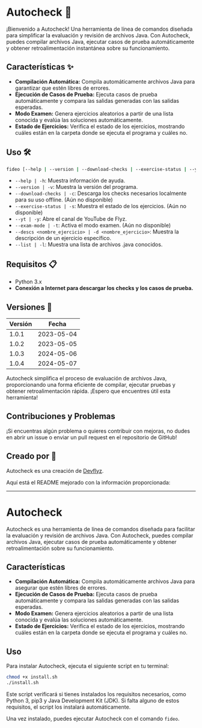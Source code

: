 # Autocheck 🚀

¡Bienvenido a Autocheck! Una herramienta de línea de comandos diseñada para simplificar la evaluación y revisión de archivos Java. Con Autocheck, puedes compilar archivos Java, ejecutar casos de prueba automáticamente y obtener retroalimentación instantánea sobre su funcionamiento.

## Características ✨

- **Compilación Automática:** Compila automáticamente archivos Java para garantizar que estén libres de errores.
- **Ejecución de Casos de Prueba:** Ejecuta casos de prueba automáticamente y compara las salidas generadas con las salidas esperadas.
- **Modo Examen:** Genera ejercicios aleatorios a partir de una lista conocida y evalúa las soluciones automáticamente.
- **Estado de Ejercicios:** Verifica el estado de los ejercicios, mostrando cuáles están en la carpeta donde se ejecuta el programa y cuáles no.

## Uso 🛠️

```bash
fideo [--help | --version | --download-checks | --exercise-status | --yt | --exam-mode]
```

- `--help | -h`: Muestra información de ayuda.
- `--version | -v`: Muestra la versión del programa.
- `--download-checks | -c`: Descarga los checks necesarios localmente para su uso offline. (Aún no disponible)
- `--exercise-status | -s`: Muestra el estado de los ejercicios. (Aún no disponible)
- `--yt | -y`: Abre el canal de YouTube de Flyz.
- `--exam-mode | -t`: Activa el modo examen. (Aún no disponible)
- `--descs <nombre_ejercicio> | -d <nombre_ejercicio>`: Muestra la descripción de un ejercicio específico.
- `--list | -l`: Muestra una lista de archivos .java conocidos.
 

## Requisitos 📋

- Python 3.x
- **Conexión a Internet para descargar los checks y los casos de prueba.**

## Versiones 🔄

| Versión | Fecha     |
|---------|-----------|
| 1.0.1   | 2023-05-04|
| 1.0.2   | 2023-05-05|
| 1.0.3   | 2024-05-06|
| 1.0.4   | 2024-05-07|

Autocheck simplifica el proceso de evaluación de archivos Java, proporcionando una forma eficiente de compilar, ejecutar pruebas y obtener retroalimentación rápida. ¡Espero que encuentres útil esta herramienta!


## Contribuciones y Problemas

¡Si encuentras algún problema o quieres contribuir con mejoras, no dudes en abrir un issue o enviar un pull request en el repositorio de GitHub!

## Creado por 🌟
Autocheck es una creación de [Devflyz](https://github.com/devflyz).


Aquí está el README mejorado con la información proporcionada:

---

# Autocheck

Autocheck es una herramienta de línea de comandos diseñada para facilitar la evaluación y revisión de archivos Java. Con Autocheck, puedes compilar archivos Java, ejecutar casos de prueba automáticamente y obtener retroalimentación sobre su funcionamiento.

## Características

- **Compilación Automática:** Compila automáticamente archivos Java para asegurar que estén libres de errores.
- **Ejecución de Casos de Prueba:** Ejecuta casos de prueba automáticamente y compara las salidas generadas con las salidas esperadas.
- **Modo Examen:** Genera ejercicios aleatorios a partir de una lista conocida y evalúa las soluciones automáticamente.
- **Estado de Ejercicios:** Verifica el estado de los ejercicios, mostrando cuáles están en la carpeta donde se ejecuta el programa y cuáles no.

## Uso

Para instalar Autocheck, ejecuta el siguiente script en tu terminal:

```bash
chmod +x install.sh
./install.sh
```

Este script verificará si tienes instalados los requisitos necesarios, como Python 3, pip3 y Java Development Kit (JDK). Si falta alguno de estos requisitos, el script los instalará automáticamente.

Una vez instalado, puedes ejecutar Autocheck con el comando `fideo`.
